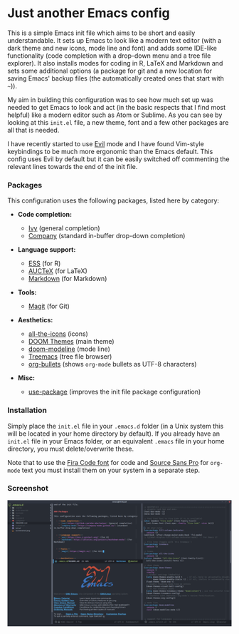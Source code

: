 # Just another Emacs config

This is a simple Emacs init file which aims to be short and easily understandable. It sets up Emacs to look like a modern text editor (with a dark theme and new icons, mode line and font) and adds some IDE-like functionality (code completion with a drop-down menu and a tree file explorer). It also installs modes for coding in R, LaTeX and Markdown and sets some additional options (a package for git and a new location for saving Emacs' backup files (the automatically created ones that start with `~`)).

My aim in building this configuration was to see how much set up was needed to get Emacs to look and act (in the basic respects that I find most helpful) like a modern editor such as Atom or Sublime. As you can see by looking at this `init.el` file, a new theme, font and a few other packages are all that is needed.

I have recently started to use [Evil](https://github.com/emacs-evil/evil) mode and I have found Vim-style keybindings to be much more ergonomic than the Emacs default. This config uses Evil by default but it can be easily switched off commenting the relevant lines towards the end of the init file.


### Packages

This configuration uses the following packages, listed here by category:

  - **Code completion:**
    - [Ivy](https://github.com/abo-abo/swiper) (general completion)
    - [Company](https://company-mode.github.io/) (standard in-buffer drop-down completion)


  - **Language support:**
    - [ESS](https://ess.r-project.org/) (for R)
	- [AUCTeX](https://www.gnu.org/software/auctex/) (for LaTeX)
    - [Markdown](https://jblevins.org/projects/markdown-mode/) (for Markdown)


  - **Tools:**
    - [Magit](https://magit.vc/) (for Git)


  - **Aesthetics:**
    - [all-the-icons](https://github.com/domtronn/all-the-icons.el) (icons)
    - [DOOM Themes](https://github.com/hlissner/emacs-doom-themes) (main theme)
    - [doom-modeline](https://github.com/seagle0128/doom-modeline) (mode line)
    - [Treemacs](https://github.com/Alexander-Miller/treemacs) (tree file browser)
    - [org-bullets](https://github.com/sabof/org-bullets) (shows `org-mode` bullets as UTF-8 characters)

  - **Misc:**
    - [use-package](https://github.com/jwiegley/use-package) (improves the init file package configuration)
	

### Installation

Simply place the `init.el` file in your `.emacs.d` folder (in a Unix system this will be located in your home directory by default). If you already have an `init.el` file in your Emacs folder, or an equivalent `.emacs` file in your home directory, you must delete/overwrite these.

Note that to use the [Fira Code font](https://github.com/tonsky/FiraCode) for code and [Source Sans Pro](https://fonts.google.com/specimen/Source+Sans+Pro) for `org-mode` text you must install them on your system in a separate step.

### Screenshot
![screenshot](screenshot.png)
